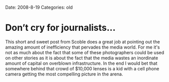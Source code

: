 Date: 2008-8-19
Categories: old

# Don’t cry for journalists...

This short and sweet post from Scoble does a great job at pointing out the amazing amount of inefficiency that pervades the media world.  For me it&#039;s not as much about the fact that some of these photographers could be used on other stories as it is about the fact that the media wastes an inordinate amount of capital on overblown infrastructure.  In the end I would bet that somewhere behind that crowd of $10,000 lenses is a kid with a cell phone camera getting the most compelling picture in the arena.
